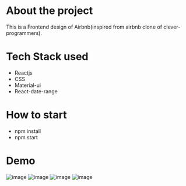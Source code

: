 # About the project

This is a Frontend design of Airbnb(inspired from airbnb clone of clever-programmers).
# Tech Stack used

* Reactjs
* CSS
* Material-ui
* React-date-range

# How to start

* npm install
* npm start

# Demo
![image](https://user-images.githubusercontent.com/48439116/92990579-28668f00-f4fb-11ea-8530-994e0f6794bc.png)
![image](https://user-images.githubusercontent.com/48439116/92990588-39af9b80-f4fb-11ea-9cc9-bbc58250f16f.png)
![image](https://user-images.githubusercontent.com/48439116/92990594-47fdb780-f4fb-11ea-8630-985a352dcc8e.png)
![image](https://user-images.githubusercontent.com/48439116/92990600-5350e300-f4fb-11ea-9d9a-ba6ac849e121.png)



